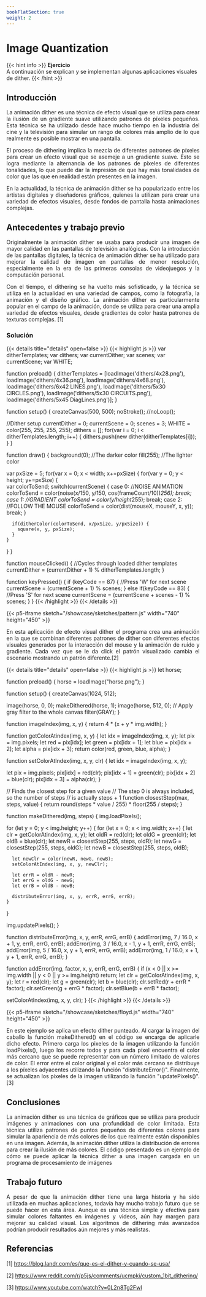 ```yaml
---
bookFlatSection: true
weight: 2
---
```

# Image Quantization

{{< hint info >}}
**Ejercicio**  
A continuación se explican y se implementan algunas aplicaciones visuales de dither.
{{< /hint >}}

## Introducción
<p style="text-align: justify;">
La animación dither es una técnica de efecto visual que se utiliza para crear la ilusión de un gradiente suave utilizando patrones de píxeles pequeños. Esta técnica se ha utilizado desde hace mucho tiempo en la industria del cine y la televisión para simular un rango de colores más amplio de lo que realmente es posible mostrar en una pantalla.</p>
<p style="text-align: justify;">
El proceso de dithering implica la mezcla de diferentes patrones de píxeles para crear un efecto visual que se asemeje a un gradiente suave. Esto se logra mediante la alternancia de los patrones de píxeles de diferentes tonalidades, lo que puede dar la impresión de que hay más tonalidades de color que las que en realidad están presentes en la imagen.</p>
<p style="text-align: justify;">
En la actualidad, la técnica de animación dither se ha popularizado entre los artistas digitales y diseñadores gráficos, quienes la utilizan para crear una variedad de efectos visuales, desde fondos de pantalla hasta animaciones complejas. </p>

## Antecedentes y trabajo previo
<p style="text-align: justify;">
Originalmente la animación dither se usaba para producir una imagen de mayor calidad en las pantallas de televisión analógicas. Con la introducción de las pantallas digitales, la técnica de animación dither se ha utilizado para mejorar la calidad de imagen en pantallas de menor resolución, especialmente en la era de las primeras consolas de videojuegos y la computación personal.</p>
<p style="text-align: justify;">
Con el tiempo, el dithering se ha vuelto más sofisticado, y la técnica se utiliza en la actualidad en una variedad de campos, como la fotografía, la animación y el diseño gráfico. La animación dither es particularmente popular en el campo de la animación, donde se utiliza para crear una amplia variedad de efectos visuales, desde gradientes de color hasta patrones de texturas complejas. [1] </p>

### Solución 

{{< details title="details" open=false >}}
{{< highlight js >}}
var ditherTemplates;
var dithers;
var currentDither;
var scenes;
var currentScene;
var WHITE;

function preload() {
  ditherTemplates = [loadImage('dithers/4x28.png'), 
                     loadImage('dithers/4x36.png'), 
                     loadImage('dithers/4x68.png'), 
                     loadImage('dithers/6x42 LINES.png'), 
                     loadImage('dithers/5x30 CIRCLES.png'),
                     loadImage('dithers/5x30 CIRCUITS.png'),
                     loadImage('dithers/5x45 DiagLines.png')];
}

function setup() {
  createCanvas(500, 500);
  noStroke();
  //noLoop();
  
  //Dither setup
  currentDither = 0;
  currentScene = 0;
  scenes = 3;
  WHITE = color(255, 255, 255, 255);
  dithers = [];
  for(var i = 0; i < ditherTemplates.length; i++) {
    dithers.push(new dither(ditherTemplates[i]));
  }
}

function draw() {
  background(0);  //The darker color
  fill(255);      //The lighter color
  
  var pxSize = 5;
  for(var x = 0; x < width; x+=pxSize) {
    for(var y = 0; y < height; y+=pxSize) {   
      var colorToSend;
      switch(currentScene) {
        case 0:
          //NOISE ANIMATION 
          colorToSend = color(noise(x/150, y/150, cos(frameCount/10))*256);
          break;
        case 1:
          //GRADIENT 
          colorToSend = color(y/height*255);
          break;
        case 2:
          //FOLLOW THE MOUSE
          colorToSend = color(dist(mouseX, mouseY, x, y));
          break;
      }
          
      if(ditherColor(colorToSend, x/pxSize, y/pxSize)) {
        square(x, y, pxSize);
      }
    }
  }
}

function mouseClicked() {
  //Cycles through loaded dither templates
  currentDither = (currentDither + 1) % ditherTemplates.length;
}

function keyPressed() {
  if (keyCode == 87) {  //Press 'W' for next scene
      currentScene = (currentScene + 1) % scenes;
  }
  else if(keyCode == 83) {  //Press 'S' for next scene
      currentScene = (currentScene + scenes - 1) % scenes;
  }
}
{{< /highlight >}}
{{< /details >}}

{{< p5-iframe sketch="/showcase/sketches/pattern.js" width="740" height="450" >}}

<p style="text-align: justify;">
En esta aplicación de efecto visual dither el programa crea una animación en la que se combinan diferentes patrones de dither con diferentes efectos visuales generados por la interacción del mouse y la animación de ruido y gradiente. Cada vez que se le da click el patrón visualizado cambia el escenario mostrando un patrón diferente.[2]</p>

{{< details title="details" open=false >}}
{{< highlight js >}}
let horse;

function preload() {
    horse = loadImage("horse.png");
}

function setup() {
  createCanvas(1024, 512);

  image(horse, 0, 0);
  makeDithered(horse, 1);
  image(horse, 512, 0);
  // Apply gray filter to the whole canvas
  filter(GRAY);
}

function imageIndex(img, x, y) {
  return 4 * (x + y * img.width);
}

function getColorAtindex(img, x, y) {
  let idx = imageIndex(img, x, y);
  let pix = img.pixels;
  let red = pix[idx];
  let green = pix[idx + 1];
  let blue = pix[idx + 2];
  let alpha = pix[idx + 3];
  return color(red, green, blue, alpha);
}

function setColorAtIndex(img, x, y, clr) {
  let idx = imageIndex(img, x, y);

  let pix = img.pixels;
  pix[idx] = red(clr);
  pix[idx + 1] = green(clr);
  pix[idx + 2] = blue(clr);
  pix[idx + 3] = alpha(clr);
}

// Finds the closest step for a given value
// The step 0 is always included, so the number of steps
// is actually steps + 1
function closestStep(max, steps, value) {
  return round(steps * value / 255) * floor(255 / steps);
}

function makeDithered(img, steps) {
  img.loadPixels();

  for (let y = 0; y < img.height; y++) {
    for (let x = 0; x < img.width; x++) {
      let clr = getColorAtindex(img, x, y);
      let oldR = red(clr);
      let oldG = green(clr);
      let oldB = blue(clr);
      let newR = closestStep(255, steps, oldR);
      let newG = closestStep(255, steps, oldG);
      let newB = closestStep(255, steps, oldB);

      let newClr = color(newR, newG, newB);
      setColorAtIndex(img, x, y, newClr);

      let errR = oldR - newR;
      let errG = oldG - newG;
      let errB = oldB - newB;

      distributeError(img, x, y, errR, errG, errB);
    }
  }

  img.updatePixels();
}

function distributeError(img, x, y, errR, errG, errB) {
  addError(img, 7 / 16.0, x + 1, y, errR, errG, errB);
  addError(img, 3 / 16.0, x - 1, y + 1, errR, errG, errB);
  addError(img, 5 / 16.0, x, y + 1, errR, errG, errB);
  addError(img, 1 / 16.0, x + 1, y + 1, errR, errG, errB);
}

function addError(img, factor, x, y, errR, errG, errB) {
  if (x < 0 || x >= img.width || y < 0 || y >= img.height) return;
  let clr = getColorAtindex(img, x, y);
  let r = red(clr);
  let g = green(clr);
  let b = blue(clr);
  clr.setRed(r + errR * factor);
  clr.setGreen(g + errG * factor);
  clr.setBlue(b + errB * factor);

  setColorAtIndex(img, x, y, clr);
}
{{< /highlight >}}
{{< /details >}}

{{< p5-iframe sketch="/showcase/sketches/floyd.js" width="740" height="450" >}}

<p style="text-align: justify;">
En este ejemplo se aplica un efecto dither punteado. Al cargar la imagen del caballo la función makeDithered() en el código se encarga de aplicarle dicho efecto. Primero carga los pixeles de la imagen utilizando la función loadPixels(), luego los recorre todos y para cada píxel encuentra el color más cercano que se puede representar con un número limitado de valores de color. El error entre el color original y el color más cercano se distribuye a los píxeles adyacentes utilizando la función "distributeError()". Finalmente, se actualizan los píxeles de la imagen utilizando la función "updatePixels()". [3]</p>

## Conclusiones
<p style="text-align: justify;">
La animación dither es una técnica de gráficos que se utiliza para producir imágenes y animaciones con una profundidad de color limitada. Esta técnica utiliza patrones de puntos pequeños de diferentes colores para simular la apariencia de más colores de los que realmente están disponibles en una imagen. Además, la animación dither utiliza la distribución de errores para crear la ilusión de más colores. El código presentado es un ejemplo de cómo se puede aplicar la técnica dither a una imagen cargada en un programa de procesamiento de imágenes
</p>

## Trabajo futuro
<p style="text-align: justify;">
A pesar de que la animación dither tiene una larga historia y ha sido utilizada en muchas aplicaciones, todavía hay mucho trabajo futuro que se puede hacer en esta área. Aunque es una técnica simple y efectiva para simular colores faltantes en imágenes y videos, aún hay margen para mejorar su calidad visual. Los algoritmos de dithering más avanzados podrían producir resultados aún mejores y más realistas.</p>

## Referencias
[1] https://blog.landr.com/es/que-es-el-dither-y-cuando-se-usa/

[2] https://www.reddit.com/r/p5js/comments/ucmpki/custom_1bit_dithering/

[3] https://www.youtube.com/watch?v=0L2n8Tg2FwI